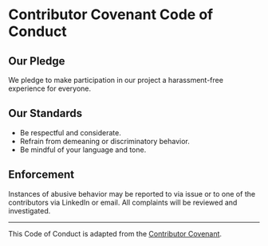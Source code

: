# Contributor Covenant Code of Conduct

## Our Pledge

We pledge to make participation in our project a harassment-free experience for everyone.

## Our Standards

- Be respectful and considerate.
- Refrain from demeaning or discriminatory behavior.
- Be mindful of your language and tone.

## Enforcement

Instances of abusive behavior may be reported to via issue or to one of the contributors via LinkedIn or email. All complaints will be reviewed and investigated.

---

This Code of Conduct is adapted from the [Contributor Covenant](https://www.contributor-covenant.org/).
